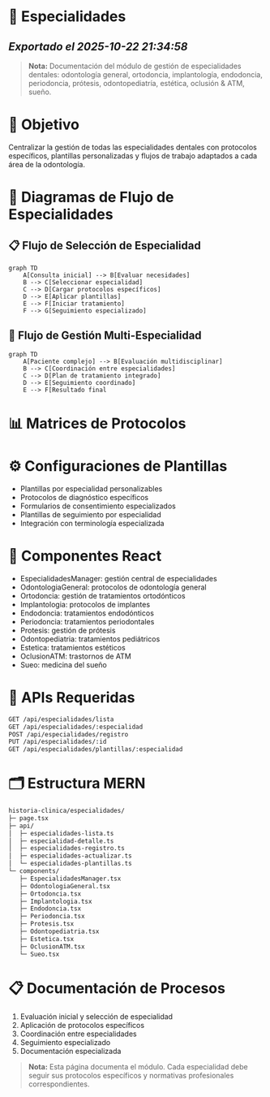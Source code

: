# 🏥 Especialidades
*Exportado el 2025-10-22 21:34:58*
---

> **Nota:** Documentación del módulo de gestión de especialidades dentales: odontología general, ortodoncia, implantología, endodoncia, periodoncia, prótesis, odontopediatría, estética, oclusión & ATM, sueño.

# 🎯 Objetivo

Centralizar la gestión de todas las especialidades dentales con protocolos específicos, plantillas personalizadas y flujos de trabajo adaptados a cada área de la odontología.

# 🔄 Diagramas de Flujo de Especialidades

## 📋 Flujo de Selección de Especialidad

```mermaid
graph TD
    A[Consulta inicial] --> B[Evaluar necesidades]
    B --> C[Seleccionar especialidad]
    C --> D[Cargar protocolos específicos]
    D --> E[Aplicar plantillas]
    E --> F[Iniciar tratamiento]
    F --> G[Seguimiento especializado]
```

## 🔄 Flujo de Gestión Multi-Especialidad

```mermaid
graph TD
    A[Paciente complejo] --> B[Evaluación multidisciplinar]
    B --> C[Coordinación entre especialidades]
    C --> D[Plan de tratamiento integrado]
    D --> E[Seguimiento coordinado]
    E --> F[Resultado final
```

# 📊 Matrices de Protocolos

<!-- Bloque no procesado: table -->

# ⚙️ Configuraciones de Plantillas

- Plantillas por especialidad personalizables
- Protocolos de diagnóstico específicos
- Formularios de consentimiento especializados
- Plantillas de seguimiento por especialidad
- Integración con terminología especializada
# 🧩 Componentes React

- EspecialidadesManager: gestión central de especialidades
- OdontologiaGeneral: protocolos de odontología general
- Ortodoncia: gestión de tratamientos ortodónticos
- Implantologia: protocolos de implantes
- Endodoncia: tratamientos endodónticos
- Periodoncia: tratamientos periodontales
- Protesis: gestión de prótesis
- Odontopediatria: tratamientos pediátricos
- Estetica: tratamientos estéticos
- OclusionATM: trastornos de ATM
- Sueo: medicina del sueño
# 🔌 APIs Requeridas

```bash
GET /api/especialidades/lista
GET /api/especialidades/:especialidad
POST /api/especialidades/registro
PUT /api/especialidades/:id
GET /api/especialidades/plantillas/:especialidad
```

# 🗂️ Estructura MERN

```bash
historia-clinica/especialidades/
├─ page.tsx
├─ api/
│  ├─ especialidades-lista.ts
│  ├─ especialidad-detalle.ts
│  ├─ especialidades-registro.ts
│  ├─ especialidades-actualizar.ts
│  └─ especialidades-plantillas.ts
└─ components/
   ├─ EspecialidadesManager.tsx
   ├─ OdontologiaGeneral.tsx
   ├─ Ortodoncia.tsx
   ├─ Implantologia.tsx
   ├─ Endodoncia.tsx
   ├─ Periodoncia.tsx
   ├─ Protesis.tsx
   ├─ Odontopediatria.tsx
   ├─ Estetica.tsx
   ├─ OclusionATM.tsx
   └─ Sueo.tsx
```

# 📋 Documentación de Procesos

1. Evaluación inicial y selección de especialidad
1. Aplicación de protocolos específicos
1. Coordinación entre especialidades
1. Seguimiento especializado
1. Documentación especializada
> **Nota:** Esta página documenta el módulo. Cada especialidad debe seguir sus protocolos específicos y normativas profesionales correspondientes.

